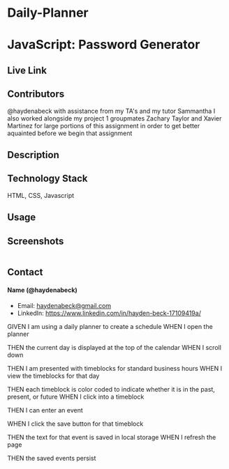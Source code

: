 # Daily-Planner


# JavaScript: Password Generator

## Live Link


## Contributors 
@haydenabeck
with assistance from my TA's and my tutor Sammantha
I also worked alongside my project 1 groupmates Zachary Taylor and Xavier Martinez for large portions of this assignment in order to get better aquainted before we begin that assignment

## Description

## Technology Stack 
HTML, CSS, Javascript

## Usage
 

## Screenshots
<img src="" alt=""/>

## Contact 
#### Name (@haydenabeck)
* Email: [haydenabeck@gmail.com](haydenabeck@gmail.com)
* LinkedIn: https://www.linkedin.com/in/hayden-beck-17109419a/



GIVEN I am using a daily planner to create a schedule
WHEN I open the planner
<!-- Use javascript moment function or jquery ui to display date, time and month -->
THEN the current day is displayed at the top of the calendar 
WHEN I scroll down


<!-- Code html and css to style timeblocks and use bootstrap columns to format -->
THEN I am presented with timeblocks for standard business hours
WHEN I view the timeblocks for that day
<!-- We want to see the previous hours of the day change color as time passes, so a conditional statemnt(if/else) add different classes based of conditions. Using classes of past etc... MOMENT USES MILITARY TIME when hours are used. Use variables for moment.hours          https://cdnjs.cloudflare.com/ajax/libs/moment.js/2.27.0/moment.min.js  -->

<!-- Use seperate id's per hour slot to assign times to each block that you compare to the moment.hours. You want to compare the time blocks to the moment.hours -->

<!-- data-attribute number can also be assigned to the time blocks and based off of the moment.hours-->
THEN each timeblock is color coded to indicate whether it is in the past, present, or future
WHEN I click into a timeblock
<!-- Use the textarea section and description class for this portion -->
THEN I can enter an event
<!-- Add an event listener that listens for the save click -->
WHEN I click the save button for that timeblock
<!-- Have the click function save the textarea to local storage -->
THEN the text for that event is saved in local storage
WHEN I refresh the page
<!-- retrieve the saved information from local storage and display in the description -->
THEN the saved events persist


